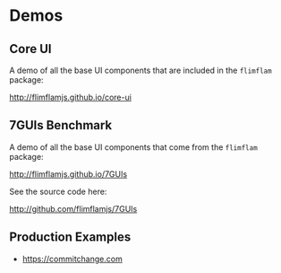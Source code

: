 
# Demos

## Core UI

A demo of all the base UI components that are included in the `flimflam` package:

http://flimflamjs.github.io/core-ui

## 7GUIs Benchmark

A demo of all the base UI components that come from the `flimflam` package:

http://flimflamjs.github.io/7GUIs

See the source code here:

http://github.com/flimflamjs/7GUIs

## Production Examples

* https://commitchange.com
